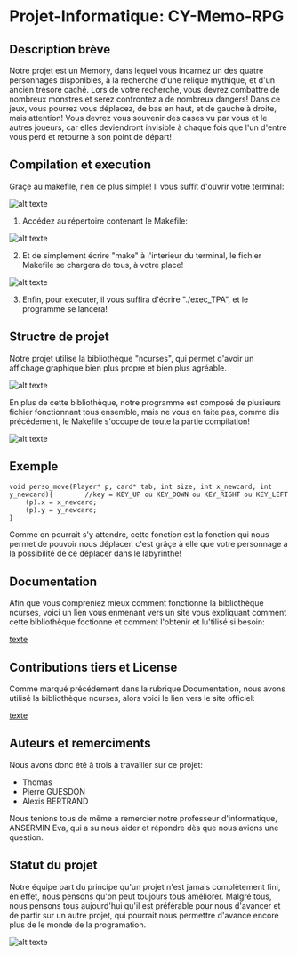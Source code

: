 # Projet-Informatique: CY-Memo-RPG


## Description brève

Notre projet est un Memory, dans lequel vous incarnez un des quatre personnages disponibles, à la recherche d'une relique mythique, et d'un ancien trésore caché. Lors de votre recherche, vous devrez combattre de nombreux monstres et serez confrontez a de nombreux dangers! 
Dans ce jeux, vous pourrez vous déplacez, de bas en haut, et de gauche à droite, mais attention! Vous devrez vous souvenir des cases vu par vous et le autres joueurs, car elles deviendront invisible à chaque fois que l'un d'entre vous perd et retourne à son point de départ!


## Compilation et execution

Grâçe au makefile, rien de plus simple! Il vous suffit d'ouvrir votre terminal:

![alt texte](https://azurplus.fr/wp-content/uploads/1612494018_Comment-commencer-a-utiliser-le-terminal-Linux.png)

1. Accédez au répertoire contenant le Makefile:

![alt texte](https://www.jetestelinux.com/wp-content/uploads/2016/03/rmdir.png)

2. Et de simplement écrire "make" à l'interieur du terminal, le fichier Makefile se chargera de tous, à votre place!

![alt texte](https://encrypted-tbn0.gstatic.com/images?q=tbn:ANd9GcRxGQjtvwVysznhXwRDiexpv8UCTxYQL1rrfA&usqp=CAU)

3. Enfin, pour executer, il vous suffira d'écrire "./exec_TPA", et le programme se lancera!


## Structre de projet

Notre projet utilise la bibliothèque "ncurses", qui permet d'avoir un affichage graphique bien plus propre et bien plus agréable.

![alt texte](https://upload.wikimedia.org/wikipedia/commons/thumb/2/27/Linux-menuconfig.png/220px-Linux-menuconfig.png)

En plus de cette bibliothèque, notre programme est composé de plusieurs fichier fonctionnant tous ensemble, mais ne vous en faite pas, comme dis précédement, le Makefile s'occupe de toute la partie compilation!

![alt texte](https://user.oc-static.com/upload/2019/07/03/15621610186591_ls%20-la.PNG)


## Exemple

```
void perso_move(Player* p, card* tab, int size, int x_newcard, int y_newcard){        //key = KEY_UP ou KEY_DOWN ou KEY_RIGHT ou KEY_LEFT
    (p).x = x_newcard;
    (p).y = y_newcard;
}
```

Comme on pourrait s'y attendre, cette fonction est la fonction qui nous permet de pouvoir nous déplacer. c'est grâçe à elle que votre personnage a la possibilité de ce déplacer dans le labyrinthe!


## Documentation

Afin que vous compreniez mieux comment fonctionne la bibliothèque ncurses, voici un lien vous enmenant vers un site vous expliquant comment cette bibliothèque foctionne et comment l'obtenir et lu'tilisé si besoin:

[texte](https://tldp.org/HOWTO/NCURSES-Programming-HOWTO/)


## Contributions tiers et License

Comme marqué précédement dans la rubrique Documentation, nous avons utilisé la bibliothèque ncurses, alors voici le lien vers le site officiel:

[texte](https://invisible-island.net/ncurses/)


## Auteurs et remerciments

Nous avons donc été à trois à travailler sur ce projet:
- Thomas
- Pierre GUESDON
- Alexis BERTRAND

Nous tenions tous de même a remercier notre professeur d'informatique, ANSERMIN Eva, qui a su nous aider et répondre dès que nous avions une question.


## Statut du projet

Notre équipe part du principe qu'un projet n'est jamais complètement fini, en effet, nous pensons qu'on peut toujours tous améliorer. Malgré tous, nous pensons tous aujourd'hui qu'il est préférable pour nous d'avancer et de partir sur un autre projet, qui pourrait nous permettre d'avance encore plus de le monde de la programation.


![alt texte](https://encrypted-tbn0.gstatic.com/images?q=tbn:ANd9GcSipKWizbCNxkO2fYXV8z6HpnDWoDvnmnsWdw&usqp=CAU)
